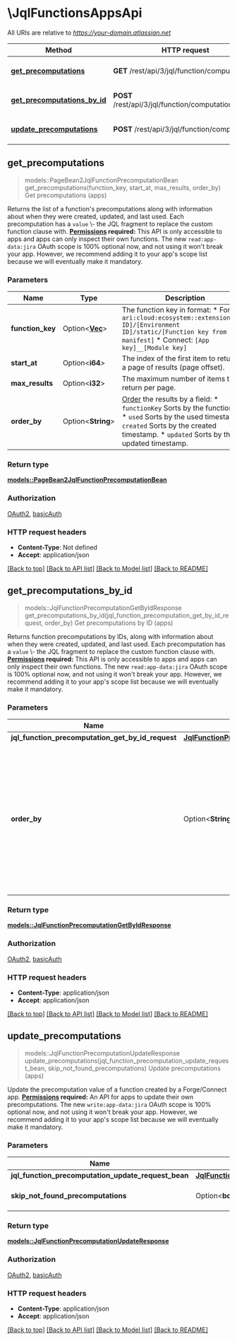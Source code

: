 # \JqlFunctionsAppsApi

All URIs are relative to *https://your-domain.atlassian.net*

Method | HTTP request | Description
------------- | ------------- | -------------
[**get_precomputations**](JqlFunctionsAppsApi.md#get_precomputations) | **GET** /rest/api/3/jql/function/computation | Get precomputations (apps)
[**get_precomputations_by_id**](JqlFunctionsAppsApi.md#get_precomputations_by_id) | **POST** /rest/api/3/jql/function/computation/search | Get precomputations by ID (apps)
[**update_precomputations**](JqlFunctionsAppsApi.md#update_precomputations) | **POST** /rest/api/3/jql/function/computation | Update precomputations (apps)



## get_precomputations

> models::PageBean2JqlFunctionPrecomputationBean get_precomputations(function_key, start_at, max_results, order_by)
Get precomputations (apps)

Returns the list of a function's precomputations along with information about when they were created, updated, and last used. Each precomputation has a `value` \\- the JQL fragment to replace the custom function clause with.  **[Permissions](#permissions) required:** This API is only accessible to apps and apps can only inspect their own functions.  The new `read:app-data:jira` OAuth scope is 100% optional now, and not using it won't break your app. However, we recommend adding it to your app's scope list because we will eventually make it mandatory.

### Parameters


Name | Type | Description  | Required | Notes
------------- | ------------- | ------------- | ------------- | -------------
**function_key** | Option<[**Vec<String>**](String.md)> | The function key in format:   *  Forge: `ari:cloud:ecosystem::extension/[App ID]/[Environment ID]/static/[Function key from manifest]`  *  Connect: `[App key]__[Module key]` |  |
**start_at** | Option<**i64**> | The index of the first item to return in a page of results (page offset). |  |[default to 0]
**max_results** | Option<**i32**> | The maximum number of items to return per page. |  |[default to 100]
**order_by** | Option<**String**> | [Order](#ordering) the results by a field:   *  `functionKey` Sorts by the functionKey.  *  `used` Sorts by the used timestamp.  *  `created` Sorts by the created timestamp.  *  `updated` Sorts by the updated timestamp. |  |

### Return type

[**models::PageBean2JqlFunctionPrecomputationBean**](PageBean2JqlFunctionPrecomputationBean.md)

### Authorization

[OAuth2](../README.md#OAuth2), [basicAuth](../README.md#basicAuth)

### HTTP request headers

- **Content-Type**: Not defined
- **Accept**: application/json

[[Back to top]](#) [[Back to API list]](../README.md#documentation-for-api-endpoints) [[Back to Model list]](../README.md#documentation-for-models) [[Back to README]](../README.md)


## get_precomputations_by_id

> models::JqlFunctionPrecomputationGetByIdResponse get_precomputations_by_id(jql_function_precomputation_get_by_id_request, order_by)
Get precomputations by ID (apps)

Returns function precomputations by IDs, along with information about when they were created, updated, and last used. Each precomputation has a `value` \\- the JQL fragment to replace the custom function clause with.  **[Permissions](#permissions) required:** This API is only accessible to apps and apps can only inspect their own functions.  The new `read:app-data:jira` OAuth scope is 100% optional now, and not using it won't break your app. However, we recommend adding it to your app's scope list because we will eventually make it mandatory.

### Parameters


Name | Type | Description  | Required | Notes
------------- | ------------- | ------------- | ------------- | -------------
**jql_function_precomputation_get_by_id_request** | [**JqlFunctionPrecomputationGetByIdRequest**](JqlFunctionPrecomputationGetByIdRequest.md) |  | [required] |
**order_by** | Option<**String**> | [Order](#ordering) the results by a field:   *  `functionKey` Sorts by the functionKey.  *  `used` Sorts by the used timestamp.  *  `created` Sorts by the created timestamp.  *  `updated` Sorts by the updated timestamp. |  |

### Return type

[**models::JqlFunctionPrecomputationGetByIdResponse**](JqlFunctionPrecomputationGetByIdResponse.md)

### Authorization

[OAuth2](../README.md#OAuth2), [basicAuth](../README.md#basicAuth)

### HTTP request headers

- **Content-Type**: application/json
- **Accept**: application/json

[[Back to top]](#) [[Back to API list]](../README.md#documentation-for-api-endpoints) [[Back to Model list]](../README.md#documentation-for-models) [[Back to README]](../README.md)


## update_precomputations

> models::JqlFunctionPrecomputationUpdateResponse update_precomputations(jql_function_precomputation_update_request_bean, skip_not_found_precomputations)
Update precomputations (apps)

Update the precomputation value of a function created by a Forge/Connect app.  **[Permissions](#permissions) required:** An API for apps to update their own precomputations.  The new `write:app-data:jira` OAuth scope is 100% optional now, and not using it won't break your app. However, we recommend adding it to your app's scope list because we will eventually make it mandatory.

### Parameters


Name | Type | Description  | Required | Notes
------------- | ------------- | ------------- | ------------- | -------------
**jql_function_precomputation_update_request_bean** | [**JqlFunctionPrecomputationUpdateRequestBean**](JqlFunctionPrecomputationUpdateRequestBean.md) |  | [required] |
**skip_not_found_precomputations** | Option<**bool**> |  |  |[default to false]

### Return type

[**models::JqlFunctionPrecomputationUpdateResponse**](JqlFunctionPrecomputationUpdateResponse.md)

### Authorization

[OAuth2](../README.md#OAuth2), [basicAuth](../README.md#basicAuth)

### HTTP request headers

- **Content-Type**: application/json
- **Accept**: application/json

[[Back to top]](#) [[Back to API list]](../README.md#documentation-for-api-endpoints) [[Back to Model list]](../README.md#documentation-for-models) [[Back to README]](../README.md)

